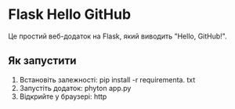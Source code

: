 # Flask Hello GitHub

Це простий веб-додаток на Flask, який виводить "Hello, GitHub!".

## Як запустити

1. Встановіть залежності: 
pip install -r requirementa. txt
2. Запустіть додаток:
   phyton app.py
3. Відкрийте у браузері:
http
